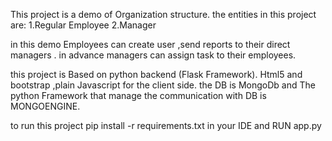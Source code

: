 This project is a demo of Organization structure.
the entities in this project are:
1.Regular Employee
2.Manager

in this demo Employees can create user ,send reports to their direct managers .
in advance managers can assign task to their employees.


this project is Based on python backend (Flask Framework).
Html5 and bootstrap ,plain Javascript for the client side.
the DB is MongoDb and The python Framework that manage the communication with DB is MONGOENGINE.

to run this project pip install -r requirements.txt in your IDE
and RUN app.py